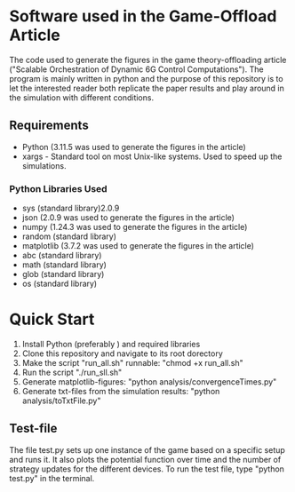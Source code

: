# Software used in the Game-Offload Article
The code used to generate the figures in the game theory-offloading article ("Scalable Orchestration of Dynamic 6G Control Computations"). The program is mainly written in python and the purpose of this repository is to let the interested reader both replicate the paper results and play around in the simulation with different conditions.

## Requirements
* Python (3.11.5 was used to generate the figures in the article)
* xargs - Standard tool on most Unix-like systems. Used to speed up the simulations.
### Python Libraries Used
* sys (standard library)2.0.9
* json (2.0.9 was used to generate the figures in the article)
* numpy (1.24.3 was used to generate the figures in the article)
* random (standard library)
* matplotlib (3.7.2 was used to generate the figures in the article)
* abc (standard library)
* math (standard library)
* glob (standard library)
* os (standard library)

# Quick Start
1. Install Python (preferably ) and required libraries
2. Clone this repository and navigate to its root dorectory
3. Make the script "run_all.sh" runnable: "chmod +x run_all.sh"
4. Run the script "./run_sll.sh"
5. Generate matplotlib-figures: "python analysis/convergenceTimes.py"
6. Generate txt-files from the simulation results: "python analysis/toTxtFile.py"

## Test-file
The file test.py sets up one instance of the game based on a specific setup and runs it. It also plots the potential function over time and the number of strategy updates for the different devices. To run the test file, type "python test.py" in the terminal.